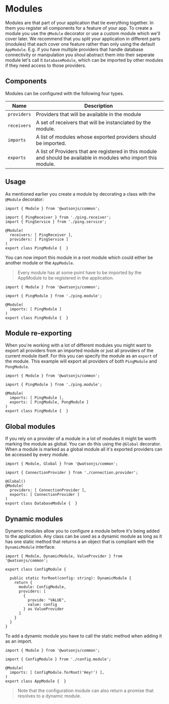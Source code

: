 # Modules

Modules are that part of your application that tie everything together. In them you register all components for a feature of your app. To create a module you use the `@Module` decorator or use a custom module which we'll cover later. We recommend that you split your application in different parts (modules) that each cover one feature rather than only using the default `AppModule`. E.g. if you have multiple providers that handle database connectivity or manipulation you shoul abstract them into their seperate module let's call it `DatabaseModule`, which can be imported by other modules if they need access to those providers.

## Components

Modules can be configured with the following four types.

| Name        | Description                                                                                                       |
| ----------- | ----------------------------------------------------------------------------------------------------------------- |
| `providers` | Providers that will be available in the module                                                                    |
| `receivers` | A set of receivers that will be instanciated by the module.                                                       |
| `imports`   | A list of modules whose exported providers should be imported.                                                    |
| `exports`   | A list of Providers that are registered in this module and should be available in modules who import this module. |

## Usage

As mentioned earlier you create a module by decorating a class with the `@Module` decorator:

```TS
import { Module } from '@watsonjs/common';

import { PingReceiver } from './ping.receiver';
import { PingService } from './ping.service';

@Module(
  receivers: [ PingReceiver ],
  providers: [ PingService ]
)
export class PingModule {  }
```

You can now import this module in a root module which could either be another module or the `AppModule`.

> Every module has at some point have to be imported by the AppModule to be registered in the application.

```TS
import { Module } from '@watsonjs/common';

import { PingModule } from './ping.module';

@Module(
  imports: [ PingModule ]
)
export class PingModule {  }
```

## Module re-exporting

When you're working with a lot of different modules you might want to export all providers from an imported module or just all providers of the current module itself. For this you can specify the module as an `export` of the module. This example will export all providers of both `PingModule` and `PongModule`.

```TS
import { Module } from '@watsonjs/common';

import { PingModule } from './ping.module';

@Module(
  imports: [ PingModule ],
  exports: [ PingModule, PongModule ]
)
export class PingModule {  }
```

## Global modules

If you rely on a provider of a module in a lot of modules it might be worth marking the module as global. You can do this using the `@Global` decorator. When a module is marked as a global module all it's exported providers can be accessed by every module.

```TS
import { Module, Global } from '@watsonjs/common';

import { ConnectionProvider } from './connection.provider';

@Global()
@Module(
  providers: [ ConnectionProvider ],
  exports: [ ConnectionProvider ]
)
export class DatabaseModule {  }
```

## Dynamic modules

Dynamic modules allow you to configure a module before it's being added to the application. Any class can be used as a dynamic module as long as it has one static method that returns a an object that is compliant with the `DynamicModule` interface.

```TS
import { Module, DynamicModule, ValueProvider } from '@watsonjs/common';

export class ConfigModule {

  public static forRoot(config: string): DynamicModule {
    return {
      module: ConfigModule,
      providers: [
        {
          provide: "VALUE",
          value: config
        } as ValueProvider
      ]
    }
  }
}
```

To add a dynamic module you have to call the static method when adding it as an import.

```TS
import { Module } from '@watsonjs/common';

import { ConfigModule } from './config.module';

@Module(
  imports: [ ConfigModule.forRoot('Hey!') ],
)
export class AppModule {  }
```

> Note that the configuration module can also return a promise that resolves to a dynamic module.
